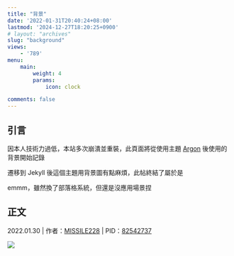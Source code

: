 ```yaml
---
title: "背景"
date: '2022-01-31T20:40:24+08:00'
lastmod: '2024-12-27T18:20:25+0900'
# layout: "archives"
slug: "background"
views:
    - '789'
menu:
    main:
        weight: 4
        params: 
            icon: clock

comments: false
---
```


## 引言

因本人技術力過低，本站多次崩潰並重裝，此頁面將從使用主題 [Argon](https://github.com/solstice23/argon-theme) 後使用的背景開始記錄

遷移到 Jekyll 後這個主題用背景圖有點麻煩，此帖終結了屬於是

emmm，雖然換了部落格系統，但還是沒應用場景捏

## 正文

2022.01.30 | 作者：[MISSILE228](https://www.pixiv.net/users/429077) | PID：[82542737](https://www.pixiv.net/artworks/82542737)

![](https://github.com/yexca/picx-images-hosting/raw/master/2023/04-網站背景/blog-background.2p10z489pjc0.webp)
